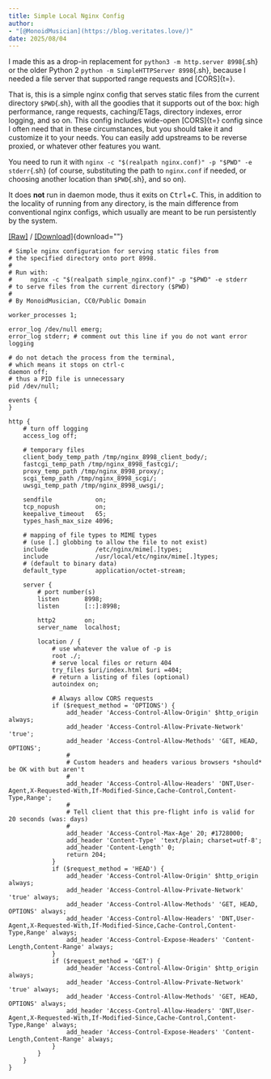 ```yaml
---
title: Simple Local Nginx Config
author:
- "[@MonoidMusician](https://blog.veritates.love/)"
date: 2025/08/04
---
```


I made this as a drop-in replacement for `python3 -m http.server 8998`{.sh} or the older Python 2 `python -m SimpleHTTPServer 8998`{.sh}, because I needed a file server that supported range requests and [CORS]{t=}.

That is, this is a simple nginx config that serves static files from the current directory `$PWD`{.sh}, with all the goodies that it supports out of the box: high performance, range requests, caching/ETags, directory indexes, error logging, and so on.
This config includes wide-open [CORS]{t=} config since I often need that in these circumstances, but you should take it and customize it to your needs.
You can easily add upstreams to be reverse proxied, or whatever other features you want.

You need to run it with `nginx -c "$(realpath nginx.conf)" -p "$PWD" -e stderr`{.sh} (of course, substituting the path to `nginx.conf` if needed, or choosing another location than `$PWD`{.sh}, and so on).

It does **not** run in daemon mode, thus it exits on <kbd>Ctrl</kbd>+<kbd>C</kbd>.
This, in addition to the locality of running from any directory, is the main difference from conventional nginx configs, which usually are meant to be run persistently by the system.

[[Raw]](/assets/files/simple_nginx.conf) / [[Download]](/assets/files/simple_nginx.conf){download=""}

```nginx {.wrap save-to=assets/files/simple_nginx.conf}
# Simple nginx configuration for serving static files from
# the specified directory onto port 8998.
#
# Run with:
#     nginx -c "$(realpath simple_nginx.conf)" -p "$PWD" -e stderr
# to serve files from the current directory ($PWD)
#
# By MonoidMusician, CC0/Public Domain

worker_processes 1;

error_log /dev/null emerg;
error_log stderr; # comment out this line if you do not want error logging

# do not detach the process from the terminal,
# which means it stops on ctrl-c
daemon off;
# thus a PID file is unnecessary
pid /dev/null;

events {
}

http {
    # turn off logging
    access_log off;

    # temporary files
    client_body_temp_path /tmp/nginx_8998_client_body/;
    fastcgi_temp_path /tmp/nginx_8998_fastcgi/;
    proxy_temp_path /tmp/nginx_8998_proxy/;
    scgi_temp_path /tmp/nginx_8998_scgi/;
    uwsgi_temp_path /tmp/nginx_8998_uwsgi/;

    sendfile            on;
    tcp_nopush          on;
    keepalive_timeout   65;
    types_hash_max_size 4096;

    # mapping of file types to MIME types
    # (use [.] globbing to allow the file to not exist)
    include             /etc/nginx/mime[.]types;
    include             /usr/local/etc/nginx/mime[.]types;
    # (default to binary data)
    default_type        application/octet-stream;

    server {
        # port number(s)
        listen       8998;
        listen       [::]:8998;

        http2        on;
        server_name  localhost;

        location / {
            # use whatever the value of -p is
            root ./;
            # serve local files or return 404
            try_files $uri/index.html $uri =404;
            # return a listing of files (optional)
            autoindex on;

            # Always allow CORS requests
            if ($request_method = 'OPTIONS') {
                add_header 'Access-Control-Allow-Origin' $http_origin always;
                add_header 'Access-Control-Allow-Private-Network' 'true';
                add_header 'Access-Control-Allow-Methods' 'GET, HEAD, OPTIONS';
                #
                # Custom headers and headers various browsers *should* be OK with but aren't
                #
                add_header 'Access-Control-Allow-Headers' 'DNT,User-Agent,X-Requested-With,If-Modified-Since,Cache-Control,Content-Type,Range';
                #
                # Tell client that this pre-flight info is valid for 20 seconds (was: days)
                #
                add_header 'Access-Control-Max-Age' 20; #1728000;
                add_header 'Content-Type' 'text/plain; charset=utf-8';
                add_header 'Content-Length' 0;
                return 204;
            }
            if ($request_method = 'HEAD') {
                add_header 'Access-Control-Allow-Origin' $http_origin always;
                add_header 'Access-Control-Allow-Private-Network' 'true' always;
                add_header 'Access-Control-Allow-Methods' 'GET, HEAD, OPTIONS' always;
                add_header 'Access-Control-Allow-Headers' 'DNT,User-Agent,X-Requested-With,If-Modified-Since,Cache-Control,Content-Type,Range' always;
                add_header 'Access-Control-Expose-Headers' 'Content-Length,Content-Range' always;
            }
            if ($request_method = 'GET') {
                add_header 'Access-Control-Allow-Origin' $http_origin always;
                add_header 'Access-Control-Allow-Private-Network' 'true' always;
                add_header 'Access-Control-Allow-Methods' 'GET, HEAD, OPTIONS' always;
                add_header 'Access-Control-Allow-Headers' 'DNT,User-Agent,X-Requested-With,If-Modified-Since,Cache-Control,Content-Type,Range' always;
                add_header 'Access-Control-Expose-Headers' 'Content-Length,Content-Range' always;
            }
        }
    }
}
```
